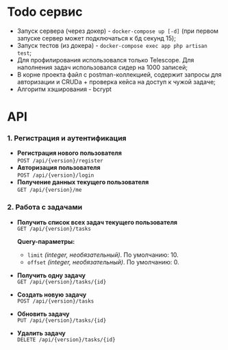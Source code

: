 # Todo сервис

- Запуск сервера (через докер) - `docker-compose up [-d]` (при первом запуске сервер может подключаться к бд секунд 15);
- Запуск тестов (из докера) - `docker-compose exec app php artisan test`;
- Для профилирования использовался только Telescope. Для наполнения задач использовался сидер на 1000 записей;
- В корне проекта файл с postman-коллекцией, содержит запросы для авторизации и CRUDа + проверка кейса на доступ к чужой задаче;
- Алгоритм хэширования - bcrypt

# API
### 1. Регистрация и аутентификация
- **Регистрация нового пользователя**  
  `POST /api/{version}/register`
- **Авторизация пользователя**  
  `POST /api/{version}/login`
- **Получение данных текущего пользователя**  
  `GET /api/{version}/me`

### 2. Работа с задачами

- **Получить список всех задач текущего пользователя**  
  `GET /api/{version}/tasks`
  
  **Query-параметры:**  
  - `limit` *(integer, необязательный)*. По умолчанию: 10.
  - `offset` *(integer, необязательный)*. По умолчанию: 0. 

- **Получить одну задачу**  
  `GET /api/{version}/tasks/{id}`

- **Создать новую задачу**  
  `POST /api/{version}/tasks`

- **Обновить задачу**  
  `PUT /api/{version}/tasks/{id}`

- **Удалить задачу**  
  `DELETE /api/{version}/tasks/{id}`

